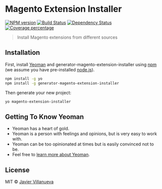 # Magento Extension Installer
[![NPM version][npm-image]][npm-url] [![Build Status][travis-image]][travis-url] [![Dependency Status][daviddm-image]][daviddm-url] [![Coverage percentage][coveralls-image]][coveralls-url]
> Install Magento extensions from different sources

## Installation

First, install [Yeoman](http://yeoman.io) and generator-magento-extension-installer using [npm](https://www.npmjs.com/) (we assume you have pre-installed [node.js](https://nodejs.org/)).

```bash
npm install -g yo
npm install -g generator-magento-extension-installer
```

Then generate your new project:

```bash
yo magento-extension-installer
```

## Getting To Know Yeoman

 * Yeoman has a heart of gold.
 * Yeoman is a person with feelings and opinions, but is very easy to work with.
 * Yeoman can be too opinionated at times but is easily convinced not to be.
 * Feel free to [learn more about Yeoman](http://yeoman.io/).

## License

MIT © [Javier Villanueva](http://jahvi.com/)


[npm-image]: https://badge.fury.io/js/generator-magento-extension-installer.svg
[npm-url]: https://npmjs.org/package/generator-magento-extension-installer
[travis-image]: https://travis-ci.org/jahvi/generator-magento-extension-installer.svg?branch=master
[travis-url]: https://travis-ci.org/jahvi/generator-magento-extension-installer
[daviddm-image]: https://david-dm.org/jahvi/generator-magento-extension-installer.svg?theme=shields.io
[daviddm-url]: https://david-dm.org/jahvi/generator-magento-extension-installer
[coveralls-image]: https://coveralls.io/repos/jahvi/generator-magento-extension-installer/badge.svg
[coveralls-url]: https://coveralls.io/r/jahvi/generator-magento-extension-installer
